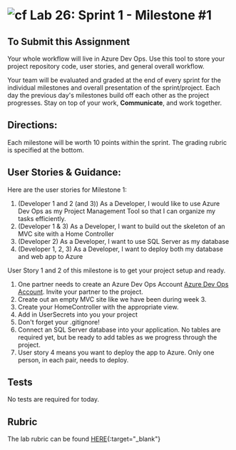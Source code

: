 ![cf](http://i.imgur.com/7v5ASc8.png) Lab 26: Sprint 1 - Milestone #1
=====================================

## To Submit this Assignment
Your whole workflow will live in Azure Dev Ops. Use this tool to store your project repository code, user stories, and general overall workflow. 

Your team will be evaluated and graded at the end of every sprint for the individual milestones and overall presentation of the sprint/project. Each day the previous day's milestones build off each other as the project progresses. Stay on top of your work, **Communicate**, and work together.


## Directions:

Each milestone will be worth 10 points within the sprint. The grading rubric is specified at the bottom.
 

## User Stories & Guidance:

Here are the user stories for Milestone 1:
1. (Developer 1 and 2 (and 3)) As a Developer, I would like to use Azure Dev Ops as my Project Management Tool so that I can organize my tasks efficiently. 
2. (Developer 1 & 3) As a Developer, I want to build out the skeleton of an MVC site with a Home Controller
3. (Developer 2) As a Developer, I want to use SQL Server as my database
4. (Developer 1, 2, 3) As a Developer, I want to deploy both my database and web app to Azure


User Story 1 and 2 of this milestone is to get your project setup and ready.

1. One partner needs to create an Azure Dev Ops Account [Azure Dev Ops Account](https://visualstudio.microsoft.com/team-services/). Invite your partner to the project. 
1. Create out an empty MVC site like we have been during week 3.
1. Create your HomeController with the appropriate view.
1. Add in UserSecrets into you your project
1. Don't forget your .gitignore!
1. Connect an SQL Server database into your application. No tables are required yet, but be ready to add tables as we progress through the project.
1. User story 4 means you want to deploy the app to Azure. Only one person, in each pair, needs to deploy.

## Tests

No tests are required for today. 


## Rubric

The lab rubric can be found [HERE](../Resources/rubric){:target="_blank"} 